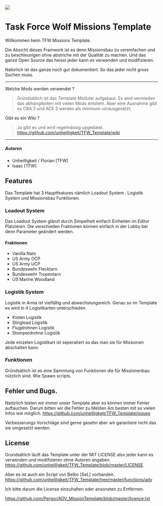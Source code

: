 ![](https://task-force-wolf.de/styles/elegance_ed/theme/images/logo_neu.png)

# Task Force Wolf Missions Template

Willkommen beim TFW Missions Template.

Die Absicht dieses Framwork ist es denn Missionsbau zu vereinfachen und zu beschleunigen ohne abstriche mit der Qualität zu machen.
Und das ganze Open Source das heisst jeder kann es verwenden und modifizieren.

Natürlich ist das ganze noch gut dokumentiert. So das jeder nicht gross Suchen muss.

***

Welche Mods werden verwendet ?

> Gründsätlich ist das Template Modular aufgebaut. Es wird vermieden das abhängikeiten mit vielen Mods entsteht.
> Aber eine Ausnahme gibt es  CBA 3 und ACE 3 werden als minimum vorausgesetzt.

Gibt es ein Wiki ?

> Ja gibt es und wird regelmässig upgedatet.
> https://github.com/unheilligkeit/TFW_Template/wiki

***

##### Autoren

- Unheilligkeit / Florian [TFW]
- Isaac  [TFW]



## Features  

Das Template hat 3 Hauptfeatures nämlich Loadout System , Logistik System und Missionsbau Funktionen.

### Loadout System

Das Loadout System glänzt durch Simpelheit einfach Einheiten im Editor Platzieren.
Die verschieden Fraktionen können einfach in der Lobby bei denn Parameter geändert werden. 


#### Fraktionen
- Vanilla Nato
- US Army OCP
- US Army UCP
- Bundeswehr Flecktarn
- Bundeswehr Tropentarn
- US Marine Woodland

### Logistik System

Logistik in Arma ist vielfältig und abwechslungsreich.
Genau so im Template es wird in 4 Logistikarten unterschieden.

- Kisten Logistik
- Slingload Logistik
- Flugdrohnen Logistik
- Stomperdrohne Logistik

Jede einzelen Logistikart ist seperatiert so das man sie für Missionen abschalten kann.

### Funktionen 

Gründsätlich ist es eine Sammlung von Funktionen die für Missionenbau nützlich sind.
Wie Spawn scripts. 


## Fehler und Bugs.

Natürlich testen wir immer unser Template aber es können immer Fehler auftauchen.
Darum bitten wir die Fehler zu Melden
Am besten mit so vielen Infos wie möglich.
https://github.com/unheilligkeit/TFW_Template/issues

Verbesserungs Vorschläge sind gerne gesehn aber wir garantiere nicht das sie umgesetzt werden. 

## License

Grundsätlich läuft das Template unter der MIT LICENSE also jeder kann es verwenden und modifizieren ohne Autoren angaben.
https://github.com/unheilligkeit/TFW_Template/blob/master/LICENSE

Aber es ist auch ein Script von Belbo [SeL] vorhanden. 
https://github.com/unheilligkeit/TFW_Template/tree/master/functions/adv

Ich bitte darum die License einzuhalten oder ansonsten zu Entfernen.

https://github.com/Pergor/ADV_MissionTemplate/blob/master/licence.txt


